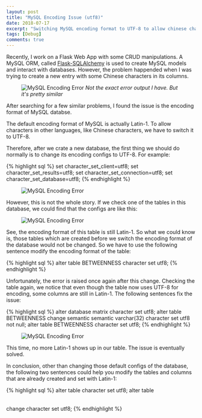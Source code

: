 ```yaml
---
layout: post
title: "MySQL Encoding Issue (utf8)"
date: 2018-07-17
excerpt: "Switching MySQL encoding format to UTF-8 to allow chinese characters"
tags: [Debug]
comments: true
---
```


Recently, I work on a Flask Web App with some CRUD manipulations. A MySQL ORM, called <a href="https://http://flask-sqlalchemy.pocoo.org/2.3/">Flask-SQLAlchemy</a> is used to create MySQL models and interact with databases. However, the problem happended when I was trying to create a new entry with some Chinese characters in its columns.

<figure>
	<img src="https://user-images.githubusercontent.com/11435445/42801720-1f72627e-89d3-11e8-9f2c-1304da2e7d90.png" alt="MySQL Encoding Error">
    <i>Not the exact error output I have. But it's pretty similar</i>
</figure>


After searching for a few similar problems, I found the issue is the encoding format of MySQL databse.

The default encoding format of MySQL is actually Latin-1. To allow characters in other languages, like Chinese characters, we have to switch it to UTF-8.

Therefore, after we crate a new database, the first thing we should do normally is to change its encoding configs to UTF-8. For example:

{% highlight sql %}
set character_set_client=utf8;
set character_set_results=utf8;
set character_set_connection=utf8;
set character_set_database=utf8;
{% endhighlight %}

<figure>
	<img src="https://user-images.githubusercontent.com/11435445/42802437-8f7ef558-89d5-11e8-952a-382ecfdb6058.png" alt="MySQL Encoding Error">
</figure>

However, this is not the whole story. If we check one of the tables in this database, we could find that the configs are like this:

<figure>
	<img src="https://user-images.githubusercontent.com/11435445/42802586-f76bb3ae-89d5-11e8-832a-a8fca8319950.png" alt="MySQL Encoding Error">
</figure>

See, the encoding format of this table is still Latin-1. So what we could know is, those tables which are created before we switch the encoding format of the database would not be changed. So we have to use the following sentence modify the encoding format of the table:

{% highlight sql %}
alter table BETWEENNESS character set utf8;
{% endhighlight %}

Unfortunately, the error is raised once again after this change. Checking the table again, we notice that even though the table now uses UTF-8 for encoding, some columns are still in Latin-1. The following sentences fix the issue:

{% highlight sql %}
alter database matrix character set utf8;
alter table BETWEENNESS change semantic semantic varchar(32) character set utf8 not null;
alter table BETWEENNESS character set utf8;
{% endhighlight %}

<figure>
	<img src="https://user-images.githubusercontent.com/11435445/42803405-6d0758b4-89d8-11e8-90d0-33c44a657f7f.png" alt="MySQL Encoding Error">
</figure>

This time, no more Latin-1 shows up in our table. The issue is eventually solved.

In conclusion, other than changing those default configs of the database, the following two sentences could help you modify the tables and columns that are already created and set with Latin-1:

{% highlight sql %}
alter table <TABLE> character set utf8;
alter table <TABLE> change <COLUMN> <COLUMN> <TYPE> character set utf8;
{% endhighlight %}
